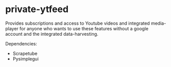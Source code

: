 # private-ytfeed
Provides subscriptions and access to Youtube videos and integrated media-player for anyone who wants to use these features without a google account and the integrated data-harvesting.

Dependencies:
* Scrapetube
* Pysimplegui